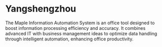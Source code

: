 # Yangshengzhou
The Maple Information Automation System is an office tool designed to boost information processing efficiency and accuracy. It combines advanced IT with business management ideas to optimize data handling through intelligent automation, enhancing office productivity. 
